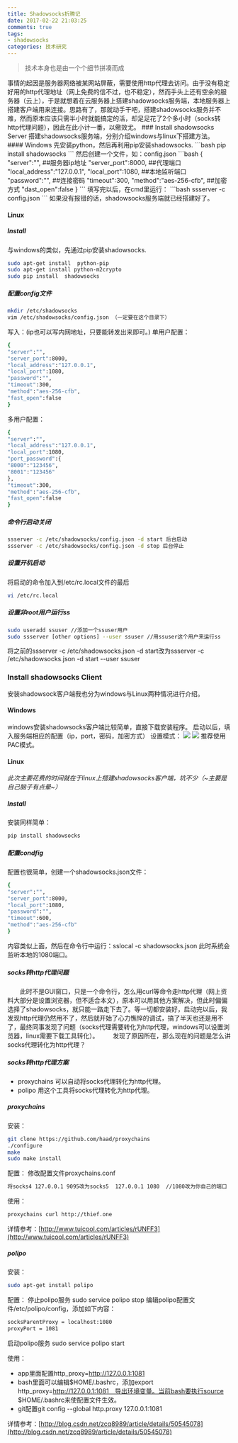 ```yaml
---
title: Shadowsocks折腾记
date: 2017-02-22 21:03:25
comments: true
tags: 
- shadowsocks
categories: 技术研究
---
```

<blockquote class="blockquote-center">技术本身也是由一个个细节拼凑而成</blockquote>
事情的起因是服务器网络被某网站屏蔽，需要使用http代理去访问。由于没有稳定好用的http代理地址（网上免费的信不过，也不稳定），然而手头上还有空余的服务器（云上），于是就想着在云服务器上搭建shadowsocks服务端，本地服务器上搭建客户端用来连接。思路有了，那就动手干吧，搭建shadowsocks服务并不难，然而原本应该只需半小时就能搞定的活，却足足花了2个多小时（socks转http代理问题），因此在此小计一番，以儆效尤。
<!--more -->
### Install shadowsocks Server
搭建shadowsocks服务端，分别介绍windows与linux下搭建方法。
#### Windows
先安装python，然后再利用pip安装shadowsocks.
```bash
pip install shadowsocks
```
然后创建一个文件，如：config.json
```bash
{
"server":"",     ##服务器ip地址
"server_port":8000,  ##代理端口
"local_address":"127.0.0.1",
"local_port":1080, ##本地监听端口
"password":"",   ##连接密码
"timeout":300,
"method":"aes-256-cfb", ##加密方式
"dast_open":false
}
```
填写完以后，在cmd里运行：
```bash
ssserver -c config.json
```
如果没有报错的话，shadowsocks服务端就已经搭建好了。

#### Linux
##### Install
与windows的类似，先通过pip安装shadowsocks.
```bash
sudo apt-get install  python-pip
sudo apt-get install python-m2crypto
sudo pip install  shadowsocks
```
##### 配置config文件
```bash
mkdir /etc/shadowsocks
vim /etc/shadowsocks/config.json （一定要在这个目录下）
```
写入：(ip也可以写内网地址，只要能转发出来即可。)
单用户配置：
```bash
{
"server":"",  
"server_port":8000,
"local_address":"127.0.0.1",
"local_port":1080,
"password":"",
"timeout":300,
"method":"aes-256-cfb",
"fast_open":false
}
```
多用户配置：
```bash
{
"server":"",
"local_address":"127.0.0.1",
"local_port":1080,
"port_password":{
"8000":"123456",
"8001":"123456"
},
"timeout":300,
"method":"aes-256-cfb",
"fast_open":false
}
```
##### 命令行启动关闭
```bash
ssserver -c /etc/shadowsocks/config.json -d start 后台启动
ssserver -c /etc/shadowsocks/config.json -d stop 后台停止
```
##### 设置开机启动
将启动的命令加入到/etc/rc.local文件的最后
```bash
vi /etc/rc.local
```
##### 设置非root用户运行ss
```bash
sudo useradd ssuser //添加一个ssuser用户
sudo ssserver [other options] --user ssuser //用ssuser这个用户来运行ss
```
将之前的ssserver -c /etc/shadowsocks.json -d start改为ssserver -c /etc/shadowsocks.json -d start --user ssuser

### Install shadowsocks Client
安装shadowsock客户端我也分为windows与Linux两种情况进行介绍。

#### Windows
windows安装shadowsocks客户端比较简单，直接下载安装程序。
启动以后，填入服务端相应的配置（ip，port，密码，加密方式）
设置模式：
![](/upload_image/20170222/1.png)
![](/upload_image/20170222/2.png)
推荐使用PAC模式。

#### Linux
*此次主要花费的时间就在于linux上搭建shadowsocks客户端，坑不少（~主要是自己脑子有点晕~）*
##### Install
安装同样简单：
```bash
pip install shadowsocks
```
##### 配置condfig
配置也很简单，创建一个shadowsocks.json文件：
```bash
{
"server":"",
"server_port":8000,
"local_port":1080,
"password":"",
"timeout":600,
"method":"aes-256-cfb"
}
```
内容类似上面，然后在命令行中运行：sslocal -c shadowsocks.json 此时系统会监听本地的1080端口。

##### socks转http代理问题
　　此时不是GUI窗口，只是一个命令行，怎么用curl等命令走http代理（网上资料大部分是设置浏览器，但不适合本文），原本可以用其他方案解决，但此时偏偏选择了shadowsocks，就只能一路走下去了。等一切都安装好，启动完以后，我发现http代理仍然用不了，然后就开始了心力憔悴的调试，搞了半天也还是用不了，最终同事发现了问题（socks代理需要转化为http代理，windows可以设置浏览器，linux需要下载工具转化）。
　　发现了原因所在，那么现在的问题是怎么讲socks代理转化为http代理？

##### socks转http代理方案
* proxychains 可以自动将socks代理转化为http代理。
* polipo      用这个工具将socks代理转化为http代理。

##### proxychains
安装：
```bash
git clone https://github.com/haad/proxychains
./configure
make
sudo make install
```
配置：
修改配置文件proxychains.conf
```bash
将socks4 127.0.0.1 9095改为socks5  127.0.0.1 1080  //1080改为你自己的端口
```
使用：
```bash
proxychains curl http://thief.one
```
详情参考：[http://www.tuicool.com/articles/rUNFF3](http://www.tuicool.com/articles/rUNFF3)
##### polipo
安装：
```bash
sudo apt-get install polipo
```
配置：
停止polipo服务 sudo service polipo stop
编辑polipo配置文件/etc/polipo/config，添加如下内容：
```bash
socksParentProxy = localhost:1080
proxyPort = 1081
```
启动polipo服务 sudo service polipo start

使用：
* app里面配置http_proxy=http://127.0.0.1:1081
* bash里面可以编辑$HOME/.bashrc，添加export http_proxy=http://127.0.0.1:1081　导出环境变量。当前bash要执行source $HOME/.bashrc来使配置文件生效。
* git配置git config --global http.proxy 127.0.0.1:1081

详情参考：[http://blog.csdn.net/zcq8989/article/details/50545078](http://blog.csdn.net/zcq8989/article/details/50545078)



